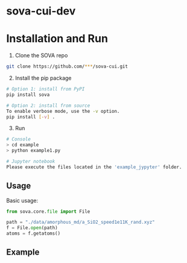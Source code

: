 # sova-cui-dev



# Installation and Run
1. Clone the SOVA repo

  ```sh
  git clone https://github.com/***/sova-cui.git
  ```

2. Install the pip package    
  ```sh
  # Option 1: install from PyPI
  pip install sova
  
  # Option 2: install from source
  To enable verbose mode, use the -v option.
  pip install [-v] .
  ```
3. Run
  ```sh
  # Console
  > cd example
  > python example1.py
  
  # Jupyter notebook
  Please execute the files located in the 'example_jypyter' folder.
  ```    
  
## Usage

Basic usage:

```python
from sova.core.file import File

path = "./data/amorphous_md/a_SiO2_speed1e11K_rand.xyz"
f = File.open(path)
atoms = f.getatoms()
```

## Example
 